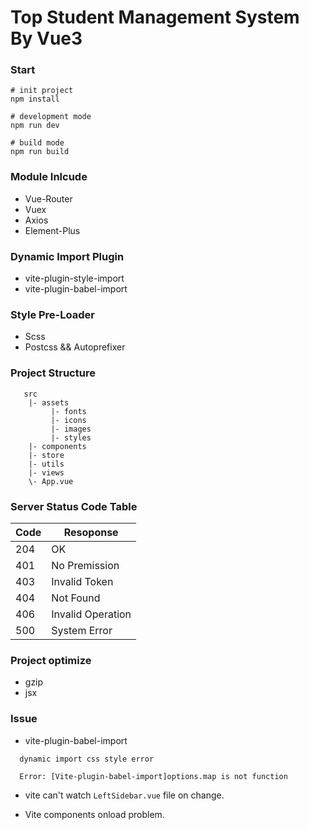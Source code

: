 # Top Student Management System By Vue3

### Start

```
# init project
npm install

# development mode
npm run dev

# build mode
npm run build
```

### Module Inlcude

- Vue-Router
- Vuex
- Axios
- Element-Plus

### Dynamic Import Plugin

- vite-plugin-style-import
- vite-plugin-babel-import

### Style Pre-Loader

- Scss
- Postcss && Autoprefixer

### Project Structure

```
   src
    |- assets
         |- fonts
         |- icons
         |- images
         |- styles
    |- components
    |- store
    |- utils
    |- views
    \- App.vue
```

### Server Status Code Table

| Code | Resoponse         |
| ---- | ----------------- |
| 204  | OK                |
| 401  | No Premission     |
| 403  | Invalid Token     |
| 404  | Not Found         |
| 406  | Invalid Operation |
| 500  | System Error      |

### Project optimize

- gzip
- jsx

### Issue

- vite-plugin-babel-import

```
  dynamic import css style error

  Error: [Vite-plugin-babel-import]options.map is not function
```

- vite can't watch `LeftSidebar.vue` file on change.

- Vite components onload problem.
